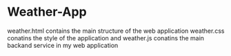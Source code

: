 # Weather-App

weather.html contains the main structure of the web application
weather.css conatins the style of the application 
and weather.js conatins the main backand service in my web application

